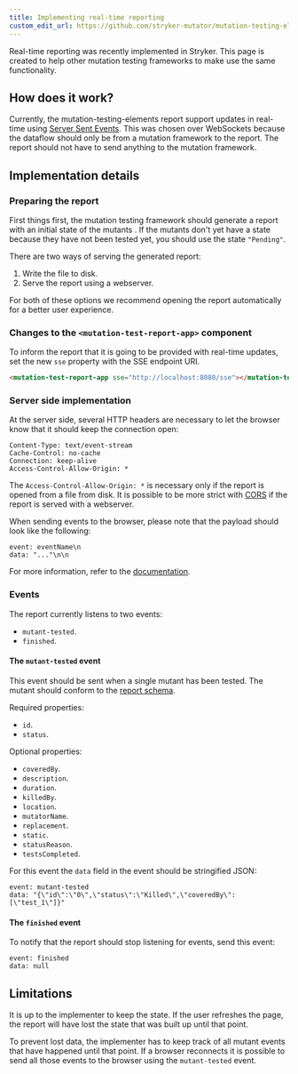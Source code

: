 ```yaml
---
title: Implementing real-time reporting
custom_edit_url: https://github.com/stryker-mutator/mutation-testing-elements/edit/master/docs/implementing-real-time-reporting.md
---
```


Real-time reporting was recently implemented in Stryker. This page is created to help other mutation testing frameworks to make use the same functionality.

## How does it work?

Currently, the mutation-testing-elements report support updates in real-time using [Server Sent Events](https://developer.mozilla.org/en-US/docs/Web/API/Server-sent_events). This was chosen over WebSockets because the dataflow should only be from a mutation framework to the report. The report should not have to send anything to the mutation framework.

## Implementation details

### Preparing the report

First things first, the mutation testing framework should generate a report with an initial state of the mutants . If the mutants don't yet have a state because they have not been tested yet, you should use the state `"Pending"`.

There are two ways of serving the generated report:

1. Write the file to disk.
2. Serve the report using a webserver.

For both of these options we recommend opening the report automatically for a better user experience.

### Changes to the `<mutation-test-report-app>` component

To inform the report that it is going to be provided with real-time updates, set the new `sse` property with the SSE endpoint URI.

```html
<mutation-test-report-app sse="http://localhost:8080/sse"></mutation-test-report-app>
```

### Server side implementation

At the server side, several HTTP headers are necessary to let the browser know that it should keep the connection open:

```http
Content-Type: text/event-stream
Cache-Control: no-cache
Connection: keep-alive
Access-Control-Allow-Origin: *
```

The `Access-Control-Allow-Origin: *` is necessary only if the report is opened from a file from disk. It is possible to be more strict with [CORS](https://developer.mozilla.org/en-US/docs/Web/HTTP/CORS) if the report is served with a webserver.

When sending events to the browser, please note that the payload should look like the following:

```
event: eventName\n
data: "..."\n\n
```

For more information, refer to the [documentation](https://developer.mozilla.org/en-US/docs/Web/API/Server-sent_events/Using_server-sent_events#event_stream_format).

### Events

The report currently listens to two events:

- `mutant-tested`.
- `finished`.

#### The `mutant-tested` event

This event should be sent when a single mutant has been tested. The mutant should conform to the [report schema](https://github.com/stryker-mutator/mutation-testing-elements/blob/master/packages/report-schema/src/mutation-testing-report-schema.json#L37-L104).

Required properties:

- `id`.
- `status`.

Optional properties:

- `coveredBy`.
- `description`.
- `duration`.
- `killedBy`.
- `location`.
- `mutatorName`.
- `replacement`.
- `static`.
- `statusReason`.
- `testsCompleted`.

For this event the `data` field in the event should be stringified JSON:

```http
event: mutant-tested
data: "{\"id\":\"0\",\"status\":\"Killed\",\"coveredBy\":[\"test_1\"]}"
```

#### The `finished` event

To notify that the report should stop listening for events, send this event:

```http
event: finished
data: null
```

## Limitations

It is up to the implementer to keep the state. If the user refreshes the page, the report will have lost the state that was built up until that point.

To prevent lost data, the implementer has to keep track of all mutant events that have happened until that point. If a browser reconnects it is possible to send all those events to the browser using the `mutant-tested` event.

